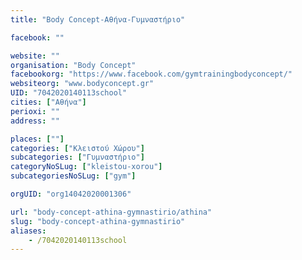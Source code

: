 ```yaml
---
title: "Body Concept-Αθήνα-Γυμναστήριο"

facebook: ""

website: ""
organisation: "Body Concept"
facebookorg: "https://www.facebook.com/gymtrainingbodyconcept/"
websiteorg: "www.bodyconcept.gr"
UID: "7042020140113school"
cities: ["Αθήνα"]
perioxi: ""
address: ""

places: [""]
categories: ["Κλειστού Χώρου"]
subcategories: ["Γυμναστήριο"]
categoryNoSLug: ["kleistou-xorou"]
subcategoriesNoSLug: ["gym"]

orgUID: "org14042020001306"

url: "body-concept-athina-gymnastirio/athina"
slug: "body-concept-athina-gymnastirio"
aliases:
    - /7042020140113school
---
```





